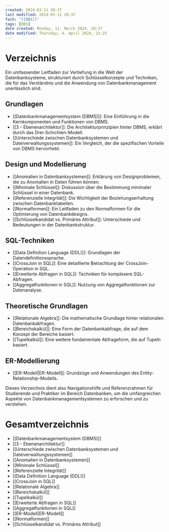 ```yaml
---
created: 2024-03-11 20:37
last modified: 2024-03-11 20:37
fach: "[[DBS]]"
tags: [DBS]
date created: Monday, 11. March 2024, 20:37
date modified: Thursday, 4. April 2024, 23:25
---
```


# Verzeichnis

Ein umfassender Leitfaden zur Vertiefung in die Welt der Datenbanksysteme, strukturiert durch Schlüsselkonzepte und Techniken, die für das Verständnis und die Anwendung von Datenbankmanagement unerlässlich sind.

## Grundlagen
- [[Datenbankmanagementsystem (DBMS)]]: Eine Einführung in die Kernkomponenten und Funktionen von DBMS.
- [[3 - Ebenenarchitektur]]: Die Architekturprinzipien hinter DBMS, erklärt durch das Drei-Schichten-Modell.
- [[Unterschiede zwischen Datenbanksystemen und Dateiverwaltungssystemen]]: Ein Vergleich, der die spezifischen Vorteile von DBMS hervorhebt.

## Design und Modellierung
- [[Anomalien in Datenbanksystemen]]: Erklärung von Designproblemen, die zu Anomalien in Daten führen können.
- [[Minimale Schlüssel]]: Diskussion über die Bestimmung minimaler Schlüssel in einer Datenbank.
- [[Referenzielle Integrität]]: Die Wichtigkeit der Beziehungserhaltung zwischen Datenbanktabellen.
- [[Normalformen]]: Ein Leitfaden zu den Normalformen für die Optimierung von Datenbankdesigns.
- [[Schlüsselkandidat vs. Primäres Attribut]]: Unterschiede und Bedeutungen in der Datenbankstruktur.

## SQL-Techniken
- [[Data Definition Language (DDL)]]: Grundlagen der Datendefinitionssprache.
- [[CrossJoin in SQL]]: Eine detaillierte Betrachtung der CrossJoin-Operation in SQL.
- [[Erweiterte Abfragen in SQL]]: Techniken für komplexere SQL-Abfragen.
- [[Aggregatfunktionen in SQL]]: Nutzung von Aggregatfunktionen zur Datenanalyse.

## Theoretische Grundlagen
- [[Relationale Algebra]]: Die mathematische Grundlage hinter relationalen Datenbankabfragen.
- [[Bereichskalkül]]: Eine Form der Datenbankabfrage, die auf dem Konzept der Bereiche basiert.
- [[Tupelkalkül]]: Eine weitere fundamentale Abfrageform, die auf Tupeln basiert.

## ER-Modellierung
- [[ER-Modell|ER-Modell]]: Grundzüge und Anwendungen des Entity-Relationship-Modells.

Dieses Verzeichnis dient also Navigationshilfe und Referenzrahmen für Studierende und Praktiker im Bereich Datenbanken, um die umfangreichen Aspekte von Datenbankmanagementsystemen zu erforschen und zu verstehen.

# Gesamtverzeichnis

- [[Datenbankmanagementsystem (DBMS)]]
- [[3 - Ebenenarchitektur]]
- [[Unterschiede zwischen Datenbanksystemen und Dateiverwaltungssystemen]]
- [[Anomalien in Datenbanksystemen]]
- [[Minimale Schlüssel]]
- [[Referenzielle Integrität]]
- [[Data Definition Language (DDL)]]
- [[CrossJoin in SQL]]
- [[Relationale Algebra]]
- [[Bereichskalkül]]
- [[Tupelkalkül]]
- [[Erweiterte Abfragen in SQL]]
- [[Aggregatfunktionen in SQL]]
- [[ER-Modell|ER-Modell]]
- [[Normalformen]]
- [[Schlüsselkandidat vs. Primäres Attribut]]



